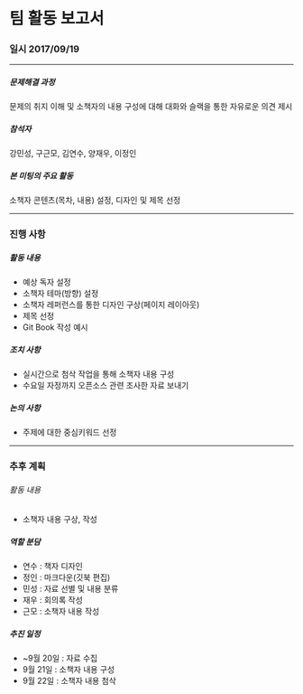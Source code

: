 # 팀 활동 보고서
### 일시 2017/09/19
--------------------
##### 문제해결 과정
문제의 취지 이해 및 소책자의 내용 구성에 대해 대화와 슬랙을 통한 자유로운 의견 제시

##### 참석자
강민성, 구근모, 김연수, 양재우, 이정인

##### 본 미팅의 주요 활동
소책자 콘텐츠(목차, 내용) 설정, 디자인 및 제목 선정

--------------------
### 진행 사항
##### 활동 내용
* 예상 독자 설정  
* 소책자 테마(방향) 설정  
* 소책자 레퍼런스를 통한 디자인 구상(페이지 레이아웃)
* 제목 선정
* Git Book 작성 예시

##### 조치 사항
* 실시간으로 첨삭 작업을 통해 소책자 내용 구성
* 수요일 자정까지 오픈소스 관련 조사한 자료 보내기

##### 논의 사항
* 주제에 대한 중심키워드 선정

--------------------
### 추후 계획
###### 활동 내용
* 소책자 내용 구상, 작성

##### 역할 분담
* 연수 : 책자 디자인
* 정인 : 마크다운(깃북 편집)
* 민성 : 자료 선별 및 내용 분류
* 재우 : 회의록 작성
* 근모 : 소책자 내용 작성

##### 추진 일정
* ~9월 20일 : 자료 수집
* 9월 21일 : 소책자 내용 구성
* 9월 22일 : 소책자 내용 첨삭
